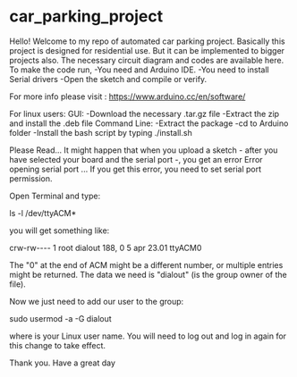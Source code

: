 # car_parking_project

Hello!
Welcome to my repo of automated car parking project.
Basically this project is designed for residential use. But it can be implemented to bigger projects also.
The necessary circuit diagram and codes are available here. To make the code run, 
-You need and Arduino IDE.
-You need to install Serial drivers
-Open the sketch and compile or verify.

For more info please visit : https://www.arduino.cc/en/software/

For linux users:
GUI:
-Download the necessary .tar.gz file
-Extract the zip and install the .deb file
Command Line:
-Extract the package
-cd to Arduino folder
-Install the bash script by typing ./install.sh

Please Read...
It might happen that when you upload a sketch - after you have selected your board and the serial port -, you get an error Error opening serial port ... If you get this error, you need to set serial port permission.

Open Terminal and type:

ls -l /dev/ttyACM*

you will get something like:

crw-rw---- 1 root dialout 188, 0 5 apr 23.01 ttyACM0

The "0" at the end of ACM might be a different number, or multiple entries might be returned. The data we need is "dialout" (is the group owner of the file).

Now we just need to add our user to the group:

sudo usermod -a -G dialout <username>

where <username> is your Linux user name. You will need to log out and log in again for this change to take effect.


Thank you.
Have a great day
